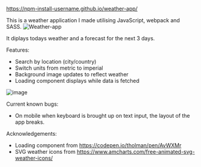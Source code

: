 https://npm-install-username.github.io/weather-app/

This is a weather application I made utilising JavaScript, webpack and SASS. 
![Weather-app](https://user-images.githubusercontent.com/101745829/163814300-5dfe9bf3-cf46-4be0-b021-e5c0affc4b2a.gif)

It diplays todays weather and a forecast for the next 3 days. 


Features:
- Search by location (city/country)
- Switch units from metric to imperial
- Background image updates to reflect weather
- Loading component displays while data is fetched 

![image](https://user-images.githubusercontent.com/101745829/163812588-29196c07-0251-4bee-8728-3fa959dc8d6c.png)


Current known bugs:
- On mobile when keyboard is brought up on text input, the layout of the app breaks.


Acknowledgements:
- Loading component from https://codepen.io/tholman/pen/AvWXMr
- SVG weather icons from https://www.amcharts.com/free-animated-svg-weather-icons/
